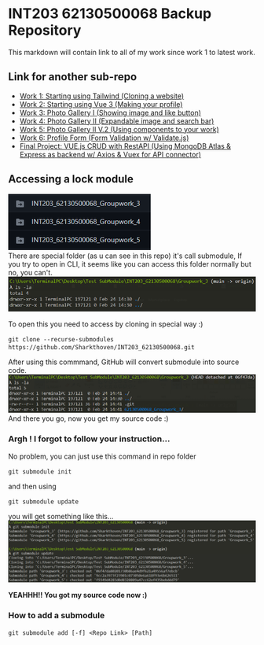 # INT203 62130500068 Backup Repository
This markdown will contain link to all of my work since work 1 to latest work.
## Link for another sub-repo
* [Work 1: Starting using Tailwind (Cloning a website)](https://github.com/Sharkthoven/INT203_62130500068/tree/main/62130500068_Groupwork_1)
* [Work 2: Starting using Vue 3 (Making your profile)](https://github.com/Sharkthoven/INT203_62130500068/tree/main/62130500068_Groupwork_2)
* [Work 3: Photo Gallery I (Showing image and like button)](https://github.com/Sharkthoven/INT203_62130500068_Groupwork_3)
* [Work 4: Photo Gallery II (Expandable image and search bar)](https://github.com/Sharkthoven/INT203_62130500068_Groupwork_4)
* [Work 5: Photo Gallery II V.2 (Using components to your work)](https://github.com/Sharkthoven/INT203_62130500068_Groupwork_5)
* [Work 6: Profile Form (Form Validation w/ Validate.js)](https://github.com/Sharkthoven/INT203_62130500068_Groupwork_6)
* [Final Project: VUE.js CRUD with RestAPI (Using MongoDB Atlas & Express as backend w/ Axios & Vuex for API connector)](https://github.com/Sharkthoven/INT203_62130500068_Groupwork_SPA.git)

## Accessing a lock module
![Special folder](./images/special_folder.png)       
There are special folder (as u can see in this repo) it's call submodule, If you try to open in CLI, it seems like you can access this folder normally but no, you can't. 
![no_file](./images/no_file.png)

To open this you need to access by cloning in special way :)
```
git clone --recurse-submodules https://github.com/Sharkthoven/INT203_62130500068.git
```
After using this commmand, GitHub will convert submodule into source code.
![file_found](./images/file_found.png)
And there you go, now you get my source code :)

### Argh ! I forgot to follow your instruction...
No problem, you can just use this command in repo folder
```
git submodule init
```
and then using 
```
git submodule update
```
you will get something like this...
![alternative](./images/alternative.png)

**YEAHHH!! You got my source code now :)**

### How to add a submodule
```
git submodule add [-f] <Repo Link> [Path]
```
